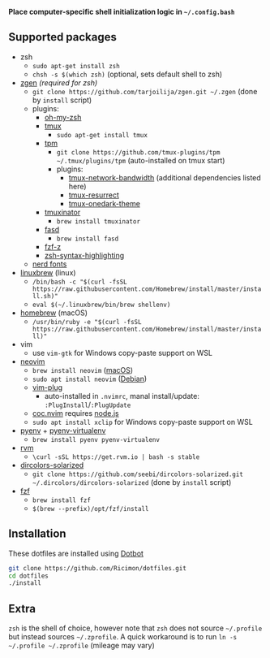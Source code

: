 **Place computer-specific shell initialization logic in `~/.config.bash`**

## Supported packages
- zsh
    - `sudo apt-get install zsh`
    - `chsh -s $(which zsh)` (optional, sets default shell to zsh)
- [zgen](https://github.com/tarjoilija/zgen) *(required for zsh)*
    - `git clone https://github.com/tarjoilija/zgen.git ~/.zgen` (done by `install` script)
    - plugins:
        - [oh-my-zsh](https://github.com/ohmyzsh/ohmyzsh)
        - [tmux](https://github.com/tmux/tmux)
            - `sudo apt-get install tmux`
        - [tpm](https://github.com/tmux-plugins/tpm)
            - `git clone https://github.com/tmux-plugins/tpm ~/.tmux/plugins/tpm` (auto-installed on tmux start)
            - plugins:
                - [tmux-network-bandwidth](https://github.com/xamut/tmux-network-bandwith) (additional dependencies listed here)
                - [tmux-resurrect](https://github.com/tmux-plugins/tmux-resurrect)
                - [tmux-onedark-theme](https://github.com/odedlaz/tmux-onedark-theme)
        - [tmuxinator](https://github.com/tmuxinator/tmuxinator)
            - `brew install tmuxinator`
        - [fasd](https://github.com/clvv/fasd)
            - `brew install fasd`
        - [fzf-z](https://github.com/andrewferrier/fzf-z)
        - [zsh-syntax-highlighting](https://github.com/zsh-users/zsh-syntax-highlighting)
    - [nerd fonts](https://www.nerdfonts.com/font-downloads)
- [linuxbrew](https://linuxbrew.sh) (linux)
    - `/bin/bash -c "$(curl -fsSL https://raw.githubusercontent.com/Homebrew/install/master/install.sh)"`
    - `eval $(~/.linuxbrew/bin/brew shellenv)`
- [homebrew](https://brew.sh) (macOS)
    - `/usr/bin/ruby -e "$(curl -fsSL https://raw.githubusercontent.com/Homebrew/install/master/install)"`
- vim
    - use `vim-gtk` for Windows copy-paste support on WSL
- [neovim](https://github.com/neovim/neovim)
    - `brew install neovim` ([macOS](https://github.com/neovim/neovim/wiki/Installing-Neovim#macos--os-x))
    - `sudo apt install neovim` ([Debian](https://github.com/neovim/neovim/wiki/Installing-Neovim#debian))
    - [vim-plug](https://github.com/junegunn/vim-plug)
        - auto-installed in `.nvimrc`, manal install/update: `:PlugInstall`/`:PlugUpdate`
    - [coc.nvim](https://github.com/neoclide/coc.nvim) requires [node.js](https://nodejs.org/en/download/package-manager/)
    - `sudo apt install xclip` for Windows copy-paste support on WSL
- [pyenv](https://github.com/pyenv/pyenv) + [pyenv-virtualenv](https://github.com/pyenv/pyenv-virtualenv)
    - `brew install pyenv pyenv-virtualenv`
- [rvm](https://github.com/rvm/rvm)
    - `\curl -sSL https://get.rvm.io | bash -s stable`
- [dircolors-solarized](https://github.com/seebi/dircolors-solarized)
    - `git clone https://github.com/seebi/dircolors-solarized.git ~/.dircolors/dircolors-solarized` (done by `install` script)
- [fzf](https://github.com/junegunn/fzf)
    - `brew install fzf`
    - `$(brew --prefix)/opt/fzf/install`

## Installation
These dotfiles are installed using [Dotbot](https://github.com/anishathalye/dotbot)
```bash
git clone https://github.com/Ricimon/dotfiles.git
cd dotfiles
./install
```

## Extra
`zsh` is the shell of choice, however note that `zsh` does not source `~/.profile` but instead sources `~/.zprofile`. A quick workaround is to run `ln -s ~/.profile ~/.zprofile` (mileage may vary)
